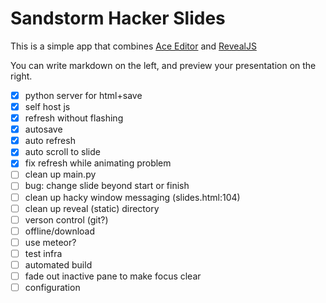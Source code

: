 # Sandstorm Hacker Slides

This is a simple app that combines [Ace Editor](https://github.com/ajaxorg/ace/) and [RevealJS](https://github.com/hakimel/reveal.js)

You can write markdown on the left, and preview your presentation on the right.

- [x] python server for html+save
- [x] self host js
- [x] refresh without flashing
- [x] autosave
- [x] auto refresh
- [x] auto scroll to slide
- [x] fix refresh while animating problem
- [ ] clean up main.py
- [ ] bug: change slide beyond start or finish
- [ ] clean up hacky window messaging (slides.html:104)
- [ ] clean up reveal (static) directory
- [ ] verson control (git?)
- [ ] offline/download
- [ ] use meteor?
- [ ] test infra
- [ ] automated build
- [ ] fade out inactive pane to make focus clear
- [ ] configuration
